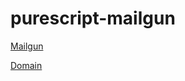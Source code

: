 # purescript-mailgun

[Mailgun](generated-docs/Mailgun.md)

[Domain](generated-docs/Mailgun/Domain.md)
